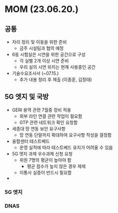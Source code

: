 # MOM (23.06.20.)

## 공통
- 자리 정리 및 이동을 위한 준비
  - 금주 시설팀과 협의 예정
- 6동 시험실은 시연을 위한 공간으로 구성
  - 각 실별 2개 이상 시연 준비
  - 우리 실의 시연 위치는 현재 사용중인 공간 
- 기술수요조사서 (~07.15.)
  - 추가 내용 정리 후 제출 (이종훈, 김정태)

## 5G 엣지 및 국방
- GERI 용역 관련 7월중 장비 적용
  - 외부 라인 연결 관련 작업이 필요함
  - GTP 관련 네트워크 확인 요청함
- 세종대 망 연동 보안 요구사항
  - 망 연동 단말까지 확대하여 요구사항 작성을 결정함
- 융합센터 테스트베드
  - 운영 실적에 따라 테스트베드 유지가 어려울 수 있음
- 5G 엣지 과제 우수과제 신청 요청
  - 위원 7명의 평균이 높아야 함
    - 평균 점수가 높지 않은 경우 제제
  - 이통사 실증이 반드시 필요함
- 

### 5G 엣지

### DNAS
